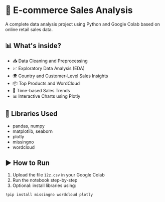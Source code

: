 # 🛒 E-commerce Sales Analysis

A complete data analysis project using Python and Google Colab based on online retail sales data.

## 📊 What's inside?

- 📥 Data Cleaning and Preprocessing
- 📈 Exploratory Data Analysis (EDA)
- 🌍 Country and Customer-Level Sales Insights
- 📦 Top Products and WordCloud
- 📅 Time-based Sales Trends
- 📊 Interactive Charts using Plotly

## 🧰 Libraries Used

- pandas, numpy
- matplotlib, seaborn
- plotly
- missingno
- wordcloud

## ▶️ How to Run

1. Upload the file `12z.csv` in your Google Colab
2. Run the notebook step-by-step
3. Optional: install libraries using:

```bash
!pip install missingno wordcloud plotly
